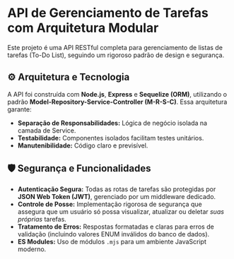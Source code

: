 # API de Gerenciamento de Tarefas com Arquitetura Modular

Este projeto é uma API RESTful completa para gerenciamento de listas de tarefas (To-Do List), seguindo um rigoroso padrão de design e segurança. 

## ⚙️ Arquitetura e Tecnologia

A API foi construída com **Node.js**, **Express** e **Sequelize (ORM)**, utilizando o padrão **Model-Repository-Service-Controller (M-R-S-C)**. Essa arquitetura garante:
* **Separação de Responsabilidades:** Lógica de negócio isolada na camada de Service.
* **Testabilidade:** Componentes isolados facilitam testes unitários.
* **Manutenibilidade:** Código claro e previsível.

## 🛡️ Segurança e Funcionalidades

* **Autenticação Segura:** Todas as rotas de tarefas são protegidas por **JSON Web Token (JWT)**, gerenciado por um middleware dedicado.
* **Controle de Posse:** Implementação rigorosa de segurança que assegura que um usuário só possa visualizar, atualizar ou deletar *suas próprias* tarefas.
* **Tratamento de Erros:** Respostas formatadas e claras para erros de validação (incluindo valores ENUM inválidos do banco de dados).
* **ES Modules:** Uso de módulos `.mjs` para um ambiente JavaScript moderno.

